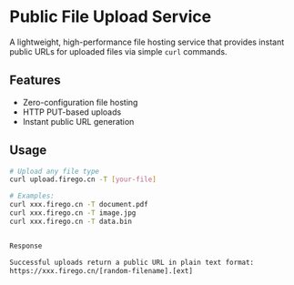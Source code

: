 
# Public File Upload Service

A lightweight, high-performance file hosting service that provides instant public URLs for uploaded files via simple `curl` commands.

## Features
- Zero-configuration file hosting
- HTTP PUT-based uploads
- Instant public URL generation

## Usage
```bash
# Upload any file type
curl upload.firego.cn -T [your-file]

# Examples:
curl xxx.firego.cn -T document.pdf
curl xxx.firego.cn -T image.jpg
curl xxx.firego.cn -T data.bin


Response

Successful uploads return a public URL in plain text format:
https://xxx.firego.cn/[random-filename].[ext]
```
